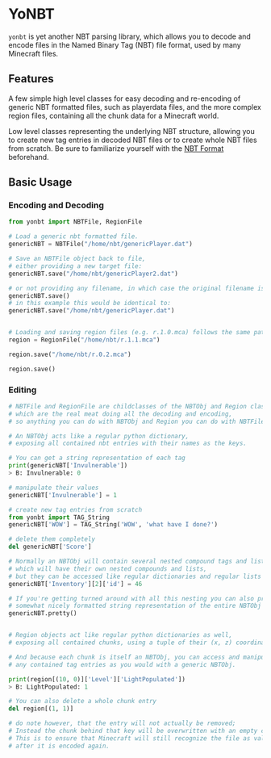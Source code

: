 # YoNBT
`yonbt` is yet another NBT parsing library, which allows you to decode and encode files in the Named Binary Tag (NBT) file format,
used by many Minecraft files.

## Features
A few simple high level classes for easy decoding and re-encoding of generic NBT formatted files, such as playerdata files,
and the more complex region files, containing all the chunk data for a Minecraft world.

Low level classes representing the underlying NBT structure, allowing you to create new tag entries in decoded NBT files
or to create whole NBT files from scratch. Be sure to familiarize yourself with the [NBT Format](http://wiki.vg/NBT) beforehand.


## Basic Usage
### Encoding and Decoding
```python
from yonbt import NBTFile, RegionFile

# Load a generic nbt formatted file.
genericNBT = NBTFile("/home/nbt/genericPlayer.dat")

# Save an NBTFile object back to file,
# either providing a new target file:
genericNBT.save("/home/nbt/genericPlayer2.dat")

# or not providing any filename, in which case the original filename is used:
genericNBT.save()
# in this example this would be identical to:
genericNBT.save("/home/nbt/genericPlayer.dat")


# Loading and saving region files (e.g. r.1.0.mca) follows the same pattern.
region = RegionFile("/home/nbt/r.1.1.mca")

region.save("/home/nbt/r.0.2.mca")

region.save()
```

### Editing
```python
# NBTFile and RegionFile are childclasses of the NBTObj and Region classes,
# which are the real meat doing all the decoding and encoding,
# so anything you can do with NBTObj and Region you can do with NBTFile and RegionFile, too.

# An NBTObj acts like a regular python dictionary, 
# exposing all contained nbt entries with their names as the keys.

# You can get a string representation of each tag
print(genericNBT['Invulnerable'])
> B: Invulnerable: 0

# manipulate their values
genericNBT['Invulnerable'] = 1

# create new tag entries from scratch
from yonbt import TAG_String
genericNBT['WOW'] = TAG_String('WOW', 'what have I done?')

# delete them completely
del genericNBT['Score']

# Normally an NBTObj will contain several nested compound tags and list tags,
# which will have their own nested compounds and lists, 
# but they can be accessed like regular dictionaries and regular lists respectively.
genericNBT['Inventory'][2]['id'] = 46

# If you're getting turned around with all this nesting you can also print a
# somewhat nicely formatted string representation of the entire NBTObj
genericNBT.pretty()


# Region objects act like regular python dictionaries as well,
# exposing all contained chunks, using a tuple of their (x, z) coordinates as the keys.

# And because each chunk is itself an NBTObj, you can access and manipulate 
# any contained tag entries as you would with a generic NBTObj.

print(region[(10, 0)]['Level']['LightPopulated'])
> B: LightPopulated: 1

# You can also delete a whole chunk entry
del region[(1, 1)]

# do note however, that the entry will not actually be removed;
# Instead the chunk behind that key will be overwritten with an empty chunk.
# This is to ensure that Minecraft will still recognize the file as valid
# after it is encoded again.
```
